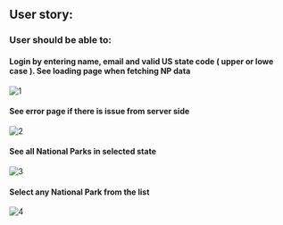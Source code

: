 ## User story:
### User should be able to:
#### Login by entering name, email and valid US state code ( upper or lowe case ). See loading page when fetching NP data
![1](/gifs/1.gif)
#### See error page if there is issue from server side
![2](/gifs/2.gif)
#### See all National Parks in selected state
![3](/gifs/3.gif)
#### Select any National Park from the list
![4](/gifs/4.gif)
